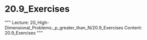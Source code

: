 # 20.9_Exercises
"""
Lecture: 20_High-Dimensional_Problems:_p_greater_than_N/20.9_Exercises
Content: 20.9_Exercises
"""
